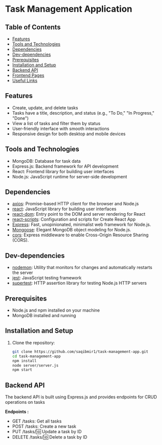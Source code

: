 # Task Management Application

## Table of Contents

- [Features](#features)
- [Tools and Technologies](#tools-and-technologies)
- [Dependencies](#dependencies)
- [Dev-dependencies](#dev-dependencies)
- [Prerequisites](#prerequisites)
- [Installation and Setup](#installation-and-setup)
- [Backend API](#backend-api)
- [Frontend Pages](#frontend-pages)
- [Useful Links](#useful-links)

## Features

- Create, update, and delete tasks
- Tasks have a title, description, and status (e.g., "To Do," "In Progress," "Done")
- View a list of tasks and filter them by status
- User-friendly interface with smooth interactions
- Responsive design for both desktop and mobile devices

## Tools and Technologies

- MongoDB: Database for task data
- Express.js: Backend framework for API development
- React: Frontend library for building user interfaces
- Node.js: JavaScript runtime for server-side development

## Dependencies

- [axios](https://www.npmjs.com/package/axios): Promise-based HTTP client for the browser and Node.js
- [react](https://reactjs.org/): JavaScript library for building user interfaces
- [react-dom](https://reactjs.org/docs/react-dom.html): Entry point to the DOM and server rendering for React
- [react-scripts](https://www.npmjs.com/package/react-scripts): Configuration and scripts for Create React App
- [Express](https://expressjs.com/): Fast, unopinionated, minimalist web framework for Node.js.
- [Mongoose](https://mongoosejs.com/): Elegant MongoDB object modeling for Node.js.
- [cors](https://www.npmjs.com/package/cors): Express middleware to enable Cross-Origin Resource Sharing (CORS).

## Dev-dependencies

- [nodemon](https://www.npmjs.com/package/nodemon): Utility that monitors for changes and automatically restarts the server
- [jest](https://jestjs.io/): JavaScript testing framework
- [supertest](https://www.npmjs.com/package/supertest): HTTP assertion library for testing Node.js HTTP servers

## Prerequisites

- Node.js and npm installed on your machine
- MongoDB installed and running

## Installation and Setup

1. Clone the repository:

   ```bash
   git clone https://github.com/saqibmir1/task-management-app.git
   cd task-management-app
   npm install
   node server/server.js
   npm start
   ```

## Backend API
The backend API is built using Express.js and provides endpoints for CRUD operations on tasks

**Endpoints :**
- GET /tasks: Get all tasks
- POST /tasks: Create a new task
- PUT /tasks/:id: Update a task by ID
- DELETE /tasks/:id: Delete a task by ID






